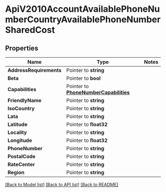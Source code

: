 # ApiV2010AccountAvailablePhoneNumberCountryAvailablePhoneNumberSharedCost

## Properties
Name | Type | Notes
------------ | ------------- | -------------
**AddressRequirements** | Pointer to **string** | 
**Beta** | Pointer to **bool** | 
**Capabilities** | Pointer to [**PhoneNumberCapabilities**](phone_number_capabilities.md) | 
**FriendlyName** | Pointer to **string** | 
**IsoCountry** | Pointer to **string** | 
**Lata** | Pointer to **string** | 
**Latitude** | Pointer to **float32** | 
**Locality** | Pointer to **string** | 
**Longitude** | Pointer to **float32** | 
**PhoneNumber** | Pointer to **string** | 
**PostalCode** | Pointer to **string** | 
**RateCenter** | Pointer to **string** | 
**Region** | Pointer to **string** | 

[[Back to Model list]](../README.md#documentation-for-models) [[Back to API list]](../README.md#documentation-for-api-endpoints) [[Back to README]](../README.md)


